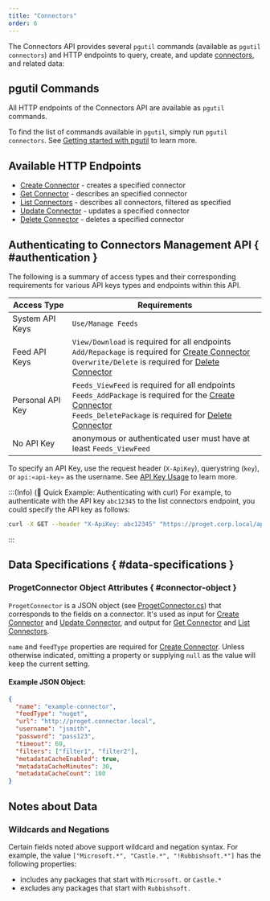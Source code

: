 ```yaml
---
title: "Connectors"
order: 6
---
```


The Connectors API provides several `pgutil` commands (available as `pgutil connectors`) and HTTP endpoints to query, create, and update [connectors](/docs/proget/feeds/connector-overview), and related data:

## pgutil Commands

All HTTP endpoints of the Connectors API are available as `pgutil` commands. 

To find the list of commands available in `pgutil`, simply run `pgutil connectors`. See [Getting started with pgutil](/docs/proget/reference-api/proget-pgutil) to learn more.

## Available HTTP Endpoints

* [Create Connector](/docs/proget/reference-api/feeds/proget-api-connectors/proget-api-connectors-create) - creates a specified connector
* [Get Connector](/docs/proget/reference-api/feeds/proget-api-connectors/proget-api-connectors-get) - describes an specified connector
* [List Connectors](/docs/proget/reference-api/feeds/proget-api-connectors/proget-api-connectors-list) - describes all connectors, filtered as specified
* [Update Connector](/docs/proget/reference-api/feeds/proget-api-connectors/proget-api-connectors-update) - updates a specified connector
* [Delete Connector](/docs/proget/reference-api/feeds/proget-api-connectors/proget-api-connectors-delete) - deletes a specified connector

## Authenticating to Connectors Management API { #authentication }

The following is a summary of access types and their corresponding requirements for various API keys types and endpoints within this API.

| Access Type | Requirements |
| --- | --- |
| System API Keys | `Use/Manage Feeds`  
| Feed API Keys | `View/Download` is required for all endpoints<br/>`Add/Repackage` is required for [Create Connector](/docs/proget/reference-api/feeds/proget-api-connectors/proget-api-connectors-create)<br/>`Overwrite/Delete` is required for [Delete Connector](/docs/proget/reference-api/feeds/proget-api-connectors/proget-api-connectors-delete)
| Personal API Key | `Feeds_ViewFeed` is required for all endpoints<br/>`Feeds_AddPackage` is required for the [Create Connector](/docs/proget/reference-api/feeds/proget-api-connectors/proget-api-connectors-create)<br/>`Feeds_DeletePackage` is required for [Delete Connector](/docs/proget/reference-api/feeds/proget-api-connectors/proget-api-connectors-delete)
| No API Key | anonymous or authenticated user must have at least `Feeds_ViewFeed`

To specify an API Key, use the request header (`X-ApiKey`), querystring (`key`), or `api:«api-key»` as the username. See [API Key Usage](/docs/proget/reference-api/proget-apikeys#using-api-keys) to learn more.

:::(Info) (🚀 Quick Example: Authenticating with curl)
For example, to authenticate with the API key `abc12345` to the list connectors endpoint, you could specify the API key as follows:

```bash
curl -X GET --header "X-ApiKey: abc12345" "https://proget.corp.local/api/management/connectors/list"
```
:::

## Data Specifications  { #data-specifications }

### ProgetConnector Object Attributes  { #connector-object }
`ProgetConnector` is a JSON object (see [ProgetConnector.cs](https://github.com/Inedo/pgutil/blob/thousand/Inedo.ProGet/ProGetConnector.cs)) that corresponds to the fields on a connector. It's used as input for [Create Connector](/docs/proget/reference-api/feeds/proget-api-connectors/proget-api-connectors-create) and [Update Connector](/docs/proget/reference-api/feeds/proget-api-connectors/proget-api-connectors-update), and output for [Get Connector](/docs/proget/reference-api/feeds/proget-api-connectors/proget-api-connectors-get) and [List Connectors](/docs/proget/reference-api/feeds/proget-api-connectors/proget-api-connectors-list).

`name` and `feedType` properties are required for [Create Connector](/docs/proget/reference-api/feeds/proget-api-connectors/proget-api-connectors-create). Unless otherwise indicated, omitting a property or supplying `null` as the value will keep the current setting.

#### Example JSON Object:

```json
{
  "name": "example-connector",
  "feedType": "nuget",
  "url": "http://proget.connector.local",
  "username": "jsmith",
  "password": "pass123",
  "timeout": 60,
  "filters": ["filter1", "filter2"],
  "metadataCacheEnabled": true,
  "metadataCacheMinutes": 30,
  "metadataCacheCount": 100
}
```

## Notes about Data

### Wildcards and Negations
Certain fields noted above support wildcard and negation syntax. For example, the value `["Microsoft.*", "Castle.*", "!Rubbishsoft.*"]` has the following properties:
 - includes any packages that start with `Microsoft.` or `Castle.*`
 - excludes any packages that start with `Rubbishsoft.`
